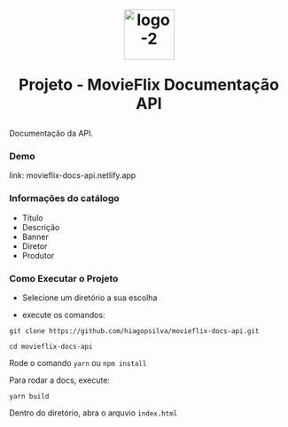 
<h1 align="center">
<img style="text-align: center" width="91" alt="logo-2" src="https://user-images.githubusercontent.com/47197695/182469585-b81ea92f-5399-49b0-86ff-fa6672353925.png">

Projeto - MovieFlix Documentação API
</h1>

Documentação da API.

### Demo
link: movieflix-docs-api.netlify.app

### Informações do catálogo
- Título
- Descrição
- Banner
- Diretor
- Produtor


### Como Executar o Projeto

- Selecione um diretório a sua escolha

- execute os comandos: 
```
git clone https://github.com/hiagopsilva/movieflix-docs-api.git
```

```
cd movieflix-docs-api
```

Rode o comando `yarn` ou `npm install`

Para rodar a docs, execute:
```
yarn build
```

Dentro do diretório, abra o arquvio `index.html`

